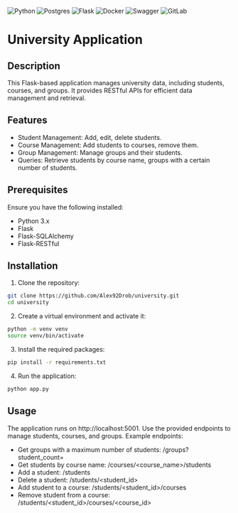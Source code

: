 ![Python](https://img.shields.io/badge/python-3670A0?style=for-the-badge&logo=python&logoColor=ffdd54)
![Postgres](https://img.shields.io/badge/postgres-%23316192.svg?style=for-the-badge&logo=postgresql&logoColor=white)
![Flask](https://img.shields.io/badge/flask-%23000.svg?style=for-the-badge&logo=flask&logoColor=white)
![Docker](https://img.shields.io/badge/docker-%230db7ed.svg?style=for-the-badge&logo=docker&logoColor=white)
![Swagger](https://img.shields.io/badge/-Swagger-%23Clojure?style=for-the-badge&logo=swagger&logoColor=white)
![GitLab](https://img.shields.io/badge/gitlab-%23181717.svg?style=for-the-badge&logo=gitlab&logoColor=white)

# University Application

## Description

This Flask-based application manages university data, including students, courses, and groups. It provides RESTful APIs
for efficient data management and retrieval.

## Features

* Student Management: Add, edit, delete students.
* Course Management: Add students to courses, remove them.
* Group Management: Manage groups and their students.
* Queries: Retrieve students by course name, groups with a certain number of students.

## Prerequisites

Ensure you have the following installed:

* Python 3.x
* Flask
* Flask-SQLAlchemy
* Flask-RESTful

## Installation

1. Clone the repository:

```bash
git clone https://github.com/Alex92Drob/university.git
cd university
```

2. Create a virtual environment and activate it:

```bash
python -m venv venv
source venv/bin/activate
```

3. Install the required packages:

```bash
pip install -r requirements.txt
```

4. Run the application:

```bash
python app.py
```

## Usage

The application runs on http://localhost:5001. Use the provided endpoints to manage students, courses, and groups.
Example endpoints:

* Get groups with a maximum number of students: /groups?student_count=<number>
* Get students by course name: /courses/<course_name>/students
* Add a student: /students
* Delete a student: /students/<student_id>
* Add student to a course: /students/<student_id>/courses
* Remove student from a course: /students/<student_id>/courses/<course_id>